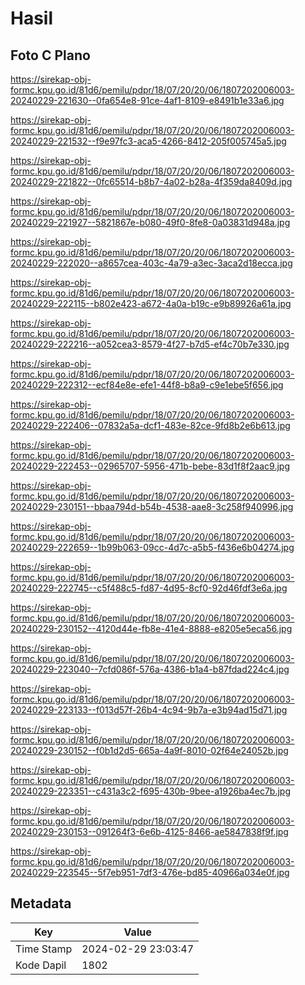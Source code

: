 # Hasil

## Foto C Plano

https://sirekap-obj-formc.kpu.go.id/81d6/pemilu/pdpr/18/07/20/20/06/1807202006003-20240229-221630--0fa654e8-91ce-4af1-8109-e8491b1e33a6.jpg

https://sirekap-obj-formc.kpu.go.id/81d6/pemilu/pdpr/18/07/20/20/06/1807202006003-20240229-221532--f9e97fc3-aca5-4266-8412-205f005745a5.jpg

https://sirekap-obj-formc.kpu.go.id/81d6/pemilu/pdpr/18/07/20/20/06/1807202006003-20240229-221822--0fc65514-b8b7-4a02-b28a-4f359da8409d.jpg

https://sirekap-obj-formc.kpu.go.id/81d6/pemilu/pdpr/18/07/20/20/06/1807202006003-20240229-221927--5821867e-b080-49f0-8fe8-0a03831d948a.jpg

https://sirekap-obj-formc.kpu.go.id/81d6/pemilu/pdpr/18/07/20/20/06/1807202006003-20240229-222020--a8657cea-403c-4a79-a3ec-3aca2d18ecca.jpg

https://sirekap-obj-formc.kpu.go.id/81d6/pemilu/pdpr/18/07/20/20/06/1807202006003-20240229-222115--b802e423-a672-4a0a-b19c-e9b89926a61a.jpg

https://sirekap-obj-formc.kpu.go.id/81d6/pemilu/pdpr/18/07/20/20/06/1807202006003-20240229-222216--a052cea3-8579-4f27-b7d5-ef4c70b7e330.jpg

https://sirekap-obj-formc.kpu.go.id/81d6/pemilu/pdpr/18/07/20/20/06/1807202006003-20240229-222312--ecf84e8e-efe1-44f8-b8a9-c9e1ebe5f656.jpg

https://sirekap-obj-formc.kpu.go.id/81d6/pemilu/pdpr/18/07/20/20/06/1807202006003-20240229-222406--07832a5a-dcf1-483e-82ce-9fd8b2e6b613.jpg

https://sirekap-obj-formc.kpu.go.id/81d6/pemilu/pdpr/18/07/20/20/06/1807202006003-20240229-222453--02965707-5956-471b-bebe-83d1f8f2aac9.jpg

https://sirekap-obj-formc.kpu.go.id/81d6/pemilu/pdpr/18/07/20/20/06/1807202006003-20240229-230151--bbaa794d-b54b-4538-aae8-3c258f940996.jpg

https://sirekap-obj-formc.kpu.go.id/81d6/pemilu/pdpr/18/07/20/20/06/1807202006003-20240229-222659--1b99b063-09cc-4d7c-a5b5-f436e6b04274.jpg

https://sirekap-obj-formc.kpu.go.id/81d6/pemilu/pdpr/18/07/20/20/06/1807202006003-20240229-222745--c5f488c5-fd87-4d95-8cf0-92d46fdf3e6a.jpg

https://sirekap-obj-formc.kpu.go.id/81d6/pemilu/pdpr/18/07/20/20/06/1807202006003-20240229-230152--4120d44e-fb8e-41e4-8888-e8205e5eca56.jpg

https://sirekap-obj-formc.kpu.go.id/81d6/pemilu/pdpr/18/07/20/20/06/1807202006003-20240229-223040--7cfd086f-576a-4386-b1a4-b87fdad224c4.jpg

https://sirekap-obj-formc.kpu.go.id/81d6/pemilu/pdpr/18/07/20/20/06/1807202006003-20240229-223133--f013d57f-26b4-4c94-9b7a-e3b94ad15d71.jpg

https://sirekap-obj-formc.kpu.go.id/81d6/pemilu/pdpr/18/07/20/20/06/1807202006003-20240229-230152--f0b1d2d5-665a-4a9f-8010-02f64e24052b.jpg

https://sirekap-obj-formc.kpu.go.id/81d6/pemilu/pdpr/18/07/20/20/06/1807202006003-20240229-223351--c431a3c2-f695-430b-9bee-a1926ba4ec7b.jpg

https://sirekap-obj-formc.kpu.go.id/81d6/pemilu/pdpr/18/07/20/20/06/1807202006003-20240229-230153--091264f3-6e6b-4125-8466-ae5847838f9f.jpg

https://sirekap-obj-formc.kpu.go.id/81d6/pemilu/pdpr/18/07/20/20/06/1807202006003-20240229-223545--5f7eb951-7df3-476e-bd85-40966a034e0f.jpg


## Metadata

| Key        | Value               |
| ---------- | ------------------- |
| Time Stamp | 2024-02-29 23:03:47 |
| Kode Dapil | 1802                |



